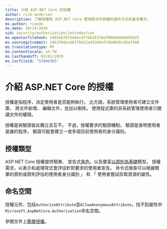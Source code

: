 ```yaml
---
title: 介紹 ASP.NET Core 的授權
author: rick-anderson
description: 了解授權和 ASP.NET Core 應用程式中授權的運作方式的基本概念。
ms.author: riande
ms.date: 10/14/2016
uid: security/authorization/introduction
ms.openlocfilehash: 5465eb7875ebecd77b628376ef886db0ddd05025
ms.sourcegitcommit: 24b1f6decbb17bb22a45166e5fdb0845c65af498
ms.translationtype: MT
ms.contentlocale: zh-TW
ms.lasthandoff: 03/01/2019
ms.locfileid: "57046365"
---
```

# <a name="introduction-to-authorization-in-aspnet-core"></a>介紹 ASP.NET Core 的授權

<a name="security-authorization-introduction"></a>

授權是指程序，決定使用者是否能夠執行。 比方說，系統管理使用者可建立文件庫、 將文件新增、 編輯文件，並加以刪除。 使用程式庫的非系統管理使用者只閱讀文件的權限。

授權是與驗證彼此獨立且互不。 不過，授權要求的驗證機制。 驗證是查明使用者是誰的程序。 驗證可能會建立一或多個目前使用者的身分識別。

## <a name="authorization-types"></a>授權類型

ASP.NET Core 授權提供簡單、 宣告式[角色](xref:security/authorization/roles)，以及豐富[以原則為基礎](xref:security/authorization/policies)模型。 授權需求，以表示和處理常式會評估針對要求的使用者宣告。 命令式檢查可以根據簡單的原則或原則評估的使用者身分識別 」 和 「 使用者嘗試存取資源的屬性。

## <a name="namespaces"></a>命名空間

授權元件，包括`AuthorizeAttribute`並`AllowAnonymousAttribute`，找不到屬性中`Microsoft.AspNetCore.Authorization`命名空間。

參閱文件上[簡單授權](xref:security/authorization/simple)。
